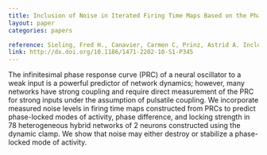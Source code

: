 ```yaml
---
title: Inclusion of Noise in Iterated Firing Time Maps Based on the Phase Response Curve
layout: paper
categories: papers

reference: Sieling, Fred H., Canavier, Carmen C, Prinz, Astrid A. Inclusion of noise in iterated firing time maps based on the phase response curve. Phys Rev E (2010) vol. 81 (6 Pt 1) pp. 061923.
link: http://dx.doi.org/10.1186/1471-2202-10-S1-P345
---
```


The infinitesimal phase response curve (PRC) of a neural oscillator to a weak input is a powerful predictor of network dynamics; however, many networks have strong coupling and require direct measurement of the PRC for strong inputs under the assumption of pulsatile coupling. We incorporate measured noise levels in firing time maps constructed from PRCs to predict phase-locked modes of activity, phase difference, and locking strength in 78 heterogeneous hybrid networks of 2 neurons constructed using the dynamic clamp. We show that noise may either destroy or stabilize a phase-locked mode of activity.
